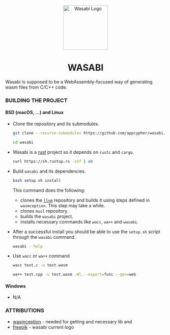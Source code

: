 <div align="center">
    <a href="#" target="_blank">
        <img src="https://github.com/appcypher/wasabi/blob/master/media/wasabi.png" alt="Wasabi Logo" width="140" height="140"></img>
    </a>
</div>

<h1 align="center">WASABI</h1>

Wasabi is supposed to be a WebAssembly-focused way of generating wasm files from C/C++ code.

### BUILDING THE PROJECT

#### BSD (macOS, ...) and Linux
- Clone the repository and its submodules.
    ```bash
    git clone --recurse-submodules https://github.com/appcypher/wasabi.git
    ```

    ```bash
    cd wasabi
    ```
- Wasabi is a [rust](https://www.rust-lang.org) project so it depends on `rustc` and `cargo`.

    ```bash
    curl https://sh.rustup.rs -sSf | sh
    ```

- Build `wasabi` and its dependencies.
    ```bash
    bash setup.sh install
    ```
    This command does the following:
    - clones the [`llvm`](https://llvm.org/) repository and builds it using steps defined in `wasmception`. This step may take a while.
    - clones `musl` repository.
    - builds the `wasabi` project.
    - installs necessary commands like `wacc`, `wa++` and `wasabi`.

- After a successful install you should be able to use the `setup.sh` script through the `wasabi` command.
    ```bash
    wasabi --help
    ```

- Use `wacc` or `wa++` command
    ```bash
    wacc test.c -o test.wasm
    ```

    ```bash
    wa++ test.cpp -o test.wasm -Wl,--export=func --gen=web
    ```


#### Windows
- N/A

### ATTRIBUTIONS
- [wasmception](https://github.com/yurydelendik/wasmception) - needed for getting and necessary lib and
- [freepik](https://www.freepik.com/) - wasabi current logo

